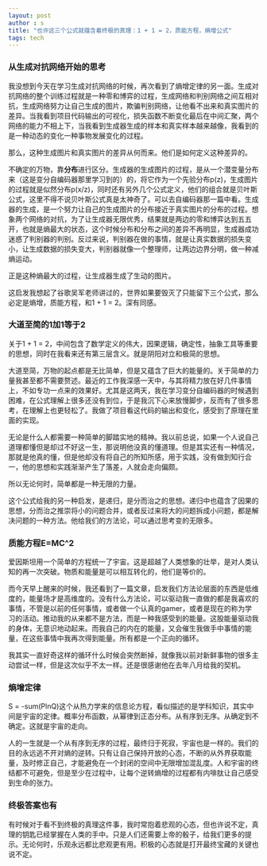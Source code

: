 ```yaml
---
layout: post
author : s
title: "也许这三个公式就蕴含着终极的真理：1 + 1 = 2，质能方程，熵增公式"
tags: tech
---
```


### 从生成对抗网络开始的思考

我没想到今天在学习生成对抗网络的时候，再次看到了熵增定律的另一面。生成对抗网络的整个训练过程就是一种零和博弈的过程，生成网络和判别网络之间互相对抗，生成网络努力让自己生成的图片，欺骗判别网络，让他看不出来和真实图片的差异。当我看到项目代码输出的可视化，损失函数不断变化最后在中间汇聚，两个网络的能力不相上下，当我看到生成器生成的样本和真实样本越来越像，我看到的是一种动态的变化一种事物发展变化的过程。

那么，这种生成图片和真实图片的差异从何而来。他们是如何定义这种差异的。

不确定的万物，靠**分布**进行区分。生成器的生成图片的过程，是从一个潜变量分布来（这是变分自编码器那里学习到的）的，将它作为一个先验分布p(z)，生成图片的过程就是似然分布p(x/z)，同时还有另外几个公式定义，他们的组合就是贝叶斯公式，这里不得不说贝叶斯公式真是太神奇了。可以去自编码器那一篇中看。生成器的生成，是一个努力让自己的生成图片的分布接近于真实图片的分布的过程。想象两个网络的对抗，为了让生成器无限优秀，结果就是两边的零和博弈达到五五开，也就是熵最大的状态，这个时候分布和分布之间的差异不再明显，生成器成功迷惑了判别器的判别。反过来说，判别器在做的事情，就是让真实数据的损失变小，让生成数据的损失变大，判别器就像一个整理师，让两边边界分明，做一种减熵运动。

正是这种熵最大的过程，让生成器生成了生动的图片。

这启发我想起了谷歌吴军老师讲过的，世界如果要毁灭了只能留下三个公式，那么必定是熵增，质能方程，和1 + 1 = 2。深有同感。

### 大道至简的1加1等于2

关于1 + 1 = 2，中间包含了数学定义的伟大，因果逻辑，确定性，抽象工具等重要的思想，同时在我看来还有第三层含义。就是阴阳对立和极简的思想。

大道至简，万物的起点都是无比简单，但是又蕴含了巨大的能量的。关于简单的力量我甚至都不需要赘述。最近的工作我深感一天中，与其将精力放在好几件事情上，不如专功一点来的效果好。尤其是这两天，我在学习变分自编码器的时候遇到困难，在公式理解上很多还没有到位，于是我沉下心来放慢脚步，反而有了很多思考，在理解上也更轻松了。我做了项目看这代码的输出和变化，感受到了原理在里面的实现。

无论是什么人都需要一种简单的脚踏实地的精神。我以前总说，如果一个人说自己道理都懂但是却过不好这一生，那说明他没真的懂道理。但是其实还有一种情况，那就是他真的懂，但是他却没有将自己的所知所感，用于实践，没有做到知行合一，他的思想和实践渐渐产生了落差，人就会走向偏颇。

所以无论何时，简单都是一种无限的力量。

这个公式给我的另一种启发，是递归，是分而治之的思想。递归中也蕴含了因果的思想，分而治之推崇将小的问题合并，或者反过来将大的问题拆成小问题，都是解决问题的一种方法。他给我们的方法论，可以通过思考变的无限多。

### 质能方程E=MC^2

爱因斯坦用一个简单的方程统一了宇宙。这是超越了人类想象的壮举，是对人类认知的再一次突破。物质和能量是可以相互转化的，他们是等价的。

而今天早上醒来的时候，我还看到了一篇文章，启发我们方法论层面的东西是低维度的，能量场才是高维度的。没有什么方法论，可以驱动我一直做的都是我喜欢的事情，不管是以前的任何事情，或者做一个认真的gamer，或者是现在的称为学习的活动。推动我的从来都不是方法，而是一种我感受到的能量。这股能量驱动我的身体，无意识地动起来。而我自己的内在的能量，又会催生我做手中事情的能量，在这些事情中我再次得到能量。所有都是一个正向的循环。

我其实一直好奇这样的循环什么时候会突然断掉，就像我以前对新鲜事物的很多主动尝试一样，但是这次似乎不太一样。还是很感谢他在去年八月给我的契机。

### 熵增定律

S = -sum(PlnQ)这个从热力学来的信息论方程，看似描述的是学科知识，其实中间是宇宙的定律。概率分布函数，从幂律到正态分布。从有序到无序。从确定到不确定。这就是宇宙的走向。

人的一生就是一个从有序到无序的过程，最终归于死寂，宇宙也是一样的。我们的目的永远逃不开对熵的逆转。只有让自己保持开放的心态，不断的从外界获取能量，及时修正自己，才能避免在一个封闭的空间中无限增加混乱度。人和宇宙的终结都不可避免，但是至少在过程中，让每个逆转熵增的过程都有内啡肽让自己感受到生命的张力。

### 终极答案也有

有时候对于看不到终极的真理这件事，我时常抱着悲观的心态，但也许说不定，真理的钥匙已经掌握在人类的手中。只是人们还需要上帝的骰子，给我们更多的提示。无论何时，乐观永远都比悲观更有用。积极的心态就是打开最终宝藏的关键也说不定。
